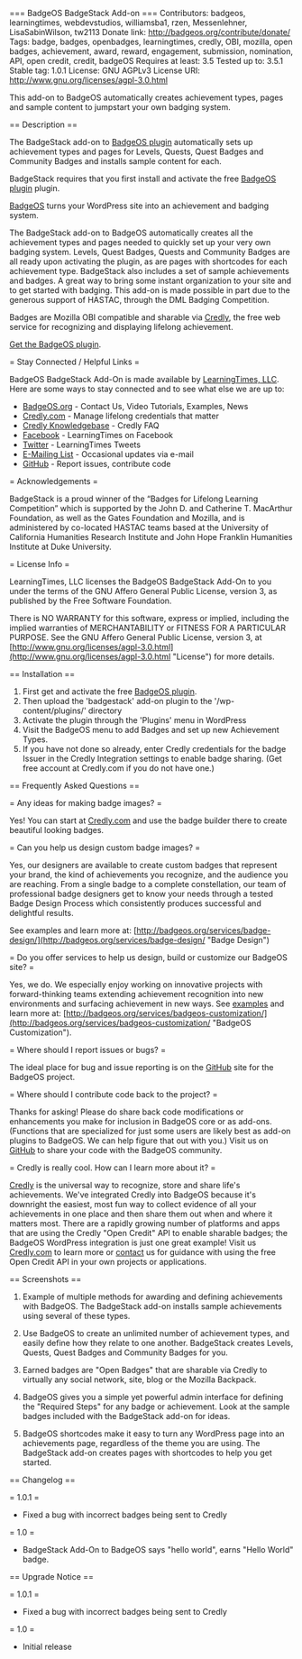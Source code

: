 === BadgeOS BadgeStack Add-on ===
Contributors: badgeos, learningtimes, webdevstudios, williamsba1, rzen, Messenlehner, LisaSabinWilson, tw2113
Donate link: http://badgeos.org/contribute/donate/
Tags: badge, badges, openbadges, learningtimes, credly, OBI, mozilla, open badges, achievement, award, reward, engagement, submission, nomination, API, open credit, credit, badgeOS
Requires at least: 3.5
Tested up to: 3.5.1
Stable tag: 1.0.1
License: GNU AGPLv3
License URI: http://www.gnu.org/licenses/agpl-3.0.html

This add-on to BadgeOS automatically creates achievement types, pages and sample content to jumpstart your own badging system.

== Description ==

The BadgeStack add-on to [BadgeOS plugin](http://wordpress.org/extend/plugins/badgeos/ "BadgeOS") automatically sets up achievement types and pages for Levels, Quests, Quest Badges and Community Badges and installs sample content for each.

BadgeStack requires that you first install and activate the free [BadgeOS plugin](http://wordpress.org/extend/plugins/badgeos/ "BadgeOS") plugin.

[BadgeOS](http://www.badgeos.org "BadgeOS") turns your WordPress site into an achievement and badging system.

The BadgeStack add-on to BadgeOS automatically creates all the achievement types and pages needed to quickly set up your very own badging system. Levels, Quest Badges, Quests and Community Badges are all ready upon activating the plugin, as are pages with shortcodes for each achievement type. BadgeStack also includes a set of sample achievements and badges. A great way to bring some instant organization to your site and to get started with badging. This add-on is made possible in part due to the generous support of HASTAC, through the DML Badging Competition.

Badges are Mozilla OBI compatible and sharable via [Credly](https://credly.com/ "Credly.com"), the free web service for recognizing and displaying lifelong achievement.

[Get the BadgeOS plugin](http://wordpress.org/extend/plugins/badgeos/ "BadgeOS").

= Stay Connected / Helpful Links =

BadgeOS BadgeStack Add-On is made available by [LearningTimes, LLC](http://www.LearningTimes.com/ "LearningTimes web site"). Here are some ways to stay connected and to see what else we are up to:

* [BadgeOS.org](http://badgeos.org/ "BadgeOS web site") - Contact Us, Video Tutorials, Examples, News
* [Credly.com](https://credly.com/ "Credly web site") - Manage lifelong credentials that matter
* [Credly Knowledgebase](http://support.credly.com/ "Credly FAQ and Support") - Credly FAQ
* [Facebook](https://www.facebook.com/LearningTimes "LearningTimes on Facebook") - LearningTimes on Facebook
* [Twitter](https://twitter.com/LearningTimes "LearningTimes on Facebook") - LearningTimes Tweets
* [E-Mailing List](http://badgeos.org/join-list/ "BadgeOS Occasional Mailing List - No spam!") - Occasional updates via e-mail
* [GitHub](https://github.com/opencredit/badgeos "BadgeOS on GitHub") - Report issues, contribute code

= Acknowledgements =

BadgeStack is a proud winner of the “Badges for Lifelong Learning Competition” which is supported by the John D. and Catherine T. MacArthur Foundation, as well as the Gates Foundation and Mozilla, and is administered by co-located HASTAC teams based at the University of California Humanities Research Institute and John Hope Franklin Humanities Institute at Duke University.

= License Info =

LearningTimes, LLC licenses the BadgeOS BadgeStack Add-On to you under the terms of the GNU Affero General Public License, version 3, as published by the Free Software Foundation.

There is NO WARRANTY for this software, express or implied, including the implied warranties of MERCHANTABILITY or FITNESS FOR A PARTICULAR PURPOSE.  See the GNU Affero General Public License, version 3, at [http://www.gnu.org/licenses/agpl-3.0.html](http://www.gnu.org/licenses/agpl-3.0.html "License") for more details.


== Installation ==


1. First get and activate the free [BadgeOS plugin](http://wordpress.org/extend/plugins/badgeos/ "BadgeOS").
2. Then upload the 'badgestack' add-on plugin to the '/wp-content/plugins/' directory
3. Activate the plugin through the 'Plugins' menu in WordPress
4. Visit the BadgeOS menu to add Badges and set up new Achievement Types.
5. If you have not done so already, enter Credly credentials for the badge Issuer in the Credly Integration settings to enable badge sharing. (Get free account at Credly.com if you do not have one.)


== Frequently Asked Questions ==


= Any ideas for making badge images? =

Yes! You can start at [Credly.com](https://credly.com/ "Badge Builder Tool") and use the badge builder there to create beautiful looking badges.

= Can you help us design custom badge images? =

Yes, our designers are available to create custom badges that represent your brand, the kind of achievements you recognize, and the audience you are reaching.  From a single badge to a complete constellation, our team of professional badge designers get to know your needs through a tested Badge Design Process which consistently produces successful and delightful results.

See examples and learn more at: [http://badgeos.org/services/badge-design/](http://badgeos.org/services/badge-design/ "Badge Design")

= Do you offer services to help us design, build or customize our BadgeOS site? =

Yes, we do. We especially enjoy working on innovative projects with forward-thinking teams extending achievement recognition into new environments and surfacing achievement in new ways. See [examples](http://badgeos.org/about/sample-sites/ "Sample pojects") and learn more at: [http://badgeos.org/services/badgeos-customization/](http://badgeos.org/services/badgeos-customization/ "BadgeOS Customization").

= Where should I report issues or bugs? =

The ideal place for bug and issue reporting is on the [GitHub](https://github.com/opencredit/badgeos "BadgeOS on GitHub") site for the BadgeOS project.

= Where should I contribute code back to the project? =

Thanks for asking!  Please do share back code modifications or enhancements you make for inclusion in BadgeOS core or as add-ons. (Functions that are specialized for just some users are likely best as add-on plugins to BadgeOS. We can help figure that out with you.) Visit us on [GitHub](https://github.com/opencredit/badgeos "BadgeOS on GitHub") to share your code with the BadgeOS community.

= Credly is really cool. How can I learn more about it? =

[Credly](https://credly.com/ "Credly web site") is the universal way to recognize, store and share life's achievements. We've integrated Credly into BadgeOS because it's downright the easiest, most fun way to collect evidence of all your achievements in one place and then share them out when and where it matters most. There are a rapidly growing number of platforms and apps that are using the Credly "Open Credit" API to enable sharable badges; the BadgeOS WordPress integration is just one great example! Visit us [Credly.com](https://credly.com "Credly on the Web") to learn more or [contact](https://credly.com/contact "Contact us") us for guidance with using the free Open Credit API in your own projects or applications.


== Screenshots ==

1. Example of multiple methods for awarding and defining achievements with BadgeOS. The BadgeStack add-on installs sample achievements using several of these types.

2. Use BadgeOS to create an unlimited number of achievement types, and easily define how they relate to one another. BadgeStack creates Levels, Quests, Quest Badges and Community Badges for you.

3. Earned badges are "Open Badges" that are sharable via Credly to virtually any social network, site, blog or the Mozilla Backpack.

4. BadgeOS gives you a simple yet powerful admin interface for defining the "Required Steps" for any badge or achievement. Look at the sample badges included with the BadgeStack add-on for ideas.

5. BadgeOS shortcodes make it easy to turn any WordPress page into an achievements page, regardless of the theme you are using. The BadgeStack add-on creates pages with shortcodes to help you get started.


== Changelog ==

= 1.0.1 =
* Fixed a bug with incorrect badges being sent to Credly

= 1.0 =
* BadgeStack Add-On to BadgeOS says "hello world", earns "Hello World" badge.


== Upgrade Notice ==

= 1.0.1 =
* Fixed a bug with incorrect badges being sent to Credly

= 1.0 =
* Initial release
